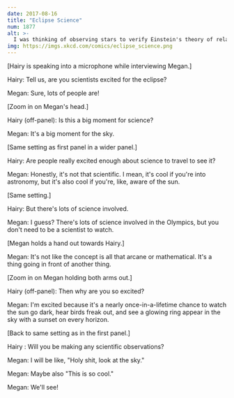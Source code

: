 ```yaml
---
date: 2017-08-16
title: "Eclipse Science"
num: 1877
alt: >-
  I was thinking of observing stars to verify Einstein's theory of relativity again, but I gotta say, that thing is looking pretty solid at this point.
img: https://imgs.xkcd.com/comics/eclipse_science.png
---
```

[Hairy is speaking into a microphone while interviewing Megan.]

Hairy: Tell us, are you scientists excited for the eclipse?

Megan: Sure, lots of people are!

[Zoom in on Megan's head.]

Hairy (off-panel): Is this a big moment for science?

Megan: It's a big moment for the sky.

[Same setting as first panel in a wider panel.]

Hairy: Are people really excited enough about science to travel to see it?

Megan: Honestly, it's not that scientific. I mean, it's cool if you're into astronomy, but it's also cool if you're, like, aware of the sun.

[Same setting.]

Hairy: But there's lots of science involved.

Megan: I guess? There's lots of science involved in the Olympics, but you don't need to be a scientist to watch.

[Megan holds a hand out towards Hairy.]

Megan: It's not like the concept is all that arcane or mathematical. It's a thing going in front of another thing.

[Zoom in on Megan holding both arms out.]

Hairy (off-panel): Then why are you so excited?

Megan: I'm excited because it's a nearly once-in-a-lifetime chance to watch the sun go dark, hear birds freak out, and see a glowing ring appear in the sky with a sunset on every horizon.

[Back to same setting as in the first panel.]

Hairy : Will you be making any scientific observations?

Megan: I will be like, "Holy shit, look at the sky."

Megan: Maybe also "This is so cool."

Megan: We'll see!